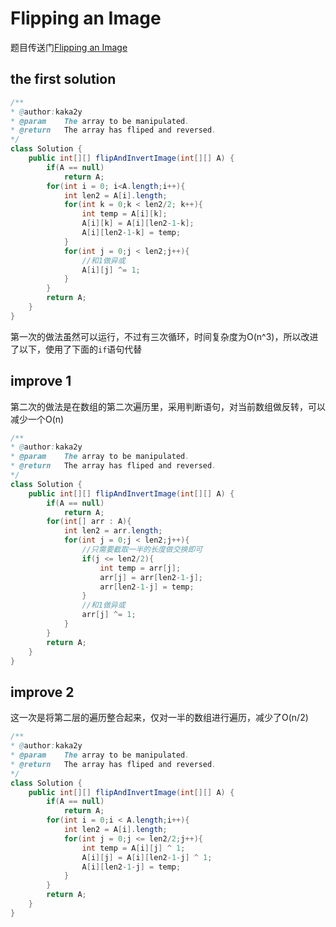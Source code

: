 # Flipping an Image
题目传送门[Flipping an Image](https://leetcode.com/problems/flipping-an-image/description/)
## the first solution
```Java
/**
* @author:kaka2y
* @param 	The array to be manipulated.
* @return 	The array has fliped and reversed.
*/
class Solution {
    public int[][] flipAndInvertImage(int[][] A) {
    	if(A == null)
    		return A;
    	for(int i = 0; i<A.length;i++){
    		int len2 = A[i].length;
    		for(int k = 0;k < len2/2; k++){
        		int temp = A[i][k];
            	A[i][k] = A[i][len2-1-k];
            	A[i][len2-1-k] = temp;
        	}
    		for(int j = 0;j < len2;j++){
            	//和1做异或
            	A[i][j] ^= 1;
            }
    	}
    	return A;
    }
}
```
第一次的做法虽然可以运行，不过有三次循环，时间复杂度为O(n^3)，所以改进了以下，使用了下面的`if`语句代替
## improve 1
第二次的做法是在数组的第二次遍历里，采用判断语句，对当前数组做反转，可以减少一个O(n)
```Java
/**
* @author:kaka2y
* @param 	The array to be manipulated.
* @return 	The array has fliped and reversed.
*/
class Solution {
    public int[][] flipAndInvertImage(int[][] A) {
    	if(A == null)
    		return A;
    	for(int[] arr : A){
    		int len2 = arr.length;
    		for(int j = 0;j < len2;j++){
            	//只需要截取一半的长度做交换即可
            	if(j <= len2/2){
            		int temp = arr[j];
                	arr[j] = arr[len2-1-j];
                	arr[len2-1-j] = temp;
            	}
            	//和1做异或
                arr[j] ^= 1;
            }
    	}
    	return A;
    }
}
```
## improve 2
这一次是将第二层的遍历整合起来，仅对一半的数组进行遍历，减少了O(n/2)
```Java
/**
* @author:kaka2y
* @param 	The array to be manipulated.
* @return 	The array has fliped and reversed.
*/
class Solution {
    public int[][] flipAndInvertImage(int[][] A) {
    	if(A == null)
    		return A;
        for(int i = 0;i < A.length;i++){
        	int len2 = A[i].length;
        	for(int j = 0;j <= len2/2;j++){
            	int temp = A[i][j] ^ 1;
                A[i][j] = A[i][len2-1-j] ^ 1;
                A[i][len2-1-j] = temp;
            }
        }
        return A;
    }
}
```

